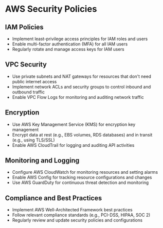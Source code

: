 # AWS Security Policies

## IAM Policies
- Implement least-privilege access principles for IAM roles and users
- Enable multi-factor authentication (MFA) for all IAM users
- Regularly rotate and manage access keys for IAM users

## VPC Security
- Use private subnets and NAT gateways for resources that don't need public internet access
- Implement network ACLs and security groups to control inbound and outbound traffic
- Enable VPC Flow Logs for monitoring and auditing network traffic

## Encryption
- Use AWS Key Management Service (KMS) for encryption key management
- Encrypt data at rest (e.g., EBS volumes, RDS databases) and in transit (e.g., using TLS/SSL)
- Enable AWS CloudTrail for logging and auditing API activities

## Monitoring and Logging
- Configure AWS CloudWatch for monitoring resources and setting alarms
- Enable AWS Config for tracking resource configurations and changes
- Use AWS GuardDuty for continuous threat detection and monitoring

## Compliance and Best Practices
- Implement AWS Well-Architected Framework best practices
- Follow relevant compliance standards (e.g., PCI-DSS, HIPAA, SOC 2)
- Regularly review and update security policies and configurations